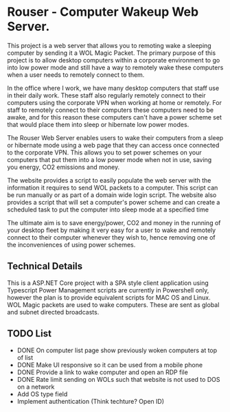 # Rouser - Computer Wakeup Web Server.

This project is a web server that allows you to remoting wake a sleeping computer by sending it a WOL Magic Packet.
The primary purpose of this project is to allow desktop computers within a corporate environment to go into low power mode and still have a way to remotely wake these computers when a user needs to remotely connect to them.

In the office where I work, we have many desktop computers that staff use in their daily work. 
These staff also regularly remotely connect to their computers using the corporate VPN when working at home or remotely.
For staff to remotely connect to their computers these computers need to be awake, and for this reason these computers can't have a power scheme set that would place them into sleep or hibernate low power modes.

The Rouser Web Server enables users to wake their computers from a sleep or hibernate mode using a web page that they can access once connected to the corporate VPN. 
This allows you to set power schemes on your computers that put them into a low power mode when not in use, saving you energy, CO2 emissions and money.

The website provides a script to easily populate the web server with the information it requires to send WOL packets to a computer. This script can be run manually or as part of a domain wide login script.
The website also provides a script that will set a computer's power scheme and can create a scheduled task to put the computer into sleep mode at a specified time

The ultimate aim is to save energy/power, CO2 and money in the running of your desktop fleet by making it very easy for a user to wake and remotely connect to their computer whenever they wish to, hence removing one of the inconveniences of using power schemes.

## Technical Details
This is a ASP.NET Core project with a SPA style client application using Typescript
Power Management scripts are currently in Powershell only, however the plan is to provide equivalent scripts for MAC OS and Linux.
WOL Magic packets are used to wake computers. These are sent as global and subnet directed broadcasts. 

## TODO List
- DONE On computer list page show previously woken computers at top of list
- DONE Make UI responsive so it can be used from a mobile phone
- DONE Provide a link to wake computer and open an RDP file
- DONE Rate limit sending on WOLs such that website is not used to DOS on a network
- Add OS type field
- Implement authentication (Think techture? Open ID) 
